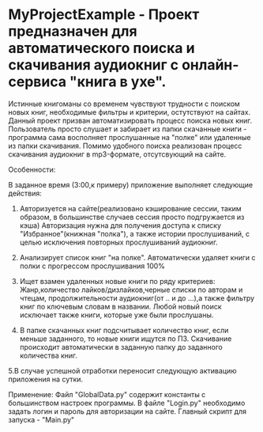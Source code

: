 # MyProjectExample - Проект предназначен для автоматического поиска и скачивания аудиокниг с онлайн-сервиса "книга в ухе".
  Истинные книгоманы со временем чувствуют трудности с поиском новых книг, необходимые фильтры и критерии, остутствуют на сайтах.
Данный проект призван автоматизировать процесс поиска новых книг. Пользователь просто слушает и забирает из папки скачанные книги - программа сама восполняет прослушанные на "полке" или удаленные из папки скачивания. Помимо удобного поиска реализован процесс скачивания
аудиокниг в mp3-формате, отсутсвующий на сайте.

Особенности:

В заданное время (3:00,к примеру) приложение выполняет следующие действия:

1. Авторизуется на сайте(реализовано кэширование сессии, таким образом, в большинстве случаев сессия просто подгружается из кэша)
  Авторизация нужна для получения доступа к списку "Избранное"(книжная "полка"), а также истории прослушиваний, с целью исключения
  повторных прослушиваний аудиокниг.

2. Анализирует список книг "на полке". Автоматически удаляет книги с полки с прогрессом прослушивания 100%

3. Ищет взамен удаленных новые книги по ряду критериев: Жанр,количество лайков/дизлайков,черные списки по авторам и чтецам,
   продолжительности аудиокниг(от .. и до ...),а также фильтру книг по ключевым словам в названии. Любой новый поиск исключает также
   книги, которые уже были прослушаны.
   
4. В папке скачанных книг подсчитывает количество книг, если меньше заданного, то новые книги ищутся по П3. Скачивание происходит автоматически в заданную папку до заданного количества книг.

5.В случае успешной отработки  переносит следующую активацию приложения на сутки.

Применение:
Файл "GlobalData.py" содержит константы с большинством настроек программы. В файле "Login.py" необходимо задать логин и пароль для авторизации на сайте.
Главный скрипт для запуска - "Main.py"
